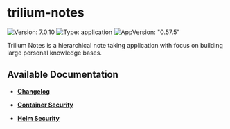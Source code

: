 # trilium-notes

![Version: 7.0.10](https://img.shields.io/badge/Version-7.0.10-informational?style=flat-square) ![Type: application](https://img.shields.io/badge/Type-application-informational?style=flat-square) ![AppVersion: "0.57.5"](https://img.shields.io/badge/AppVersion-"0.57.5"-informational?style=flat-square)

Trilium Notes is a hierarchical note taking application with focus on building large personal knowledge bases.

## Available Documentation

- [**Changelog**](CHANGELOG)

- [**Container Security**](container-security)

- [**Helm Security**](helm-security)

